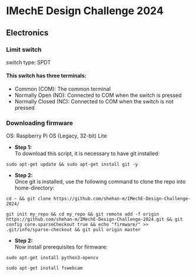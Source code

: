 # IMechE Design Challenge 2024

## Electronics

### Limit switch

switch type: SPDT

#### This switch has three terminals:

- Common (COM): The common terminal
- Normally Open (NO): Connected to COM when the switch is pressed
- Normally Closed (NC): Connected to COM when the switch is not pressed

### Downloading firmware

OS: Raspberry Pi OS (Legacy, 32-bit) Lite

- **Step 1:** \
  To download this script, it is necessary to have git installed:

```shell
sudo apt-get update && sudo apt-get install git -y
```

- **Step 2:** \
  Once git is installed, use the following command to clone the repo into home-directory:

```shell
cd ~ && git clone https://github.com/shehan-m/IMechE-Design-Challenge-2024/
```

```shell
git init my_repo && cd my_repo && git remote add -f origin https://github.com/shehan-m/IMechE-Design-Challenge-2024.git && git config core.sparseCheckout true && echo "firmware/" >> .git/info/sparse-checkout && git pull origin master
```

- **Step 2:** \
  Now install prerequisites for firmware:

```shell
sudo apt-get install python3-opencv
```

```shell
sudo apt-get install fswebcam
```

